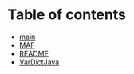 # Table of contents

* [main](README.md)
* [MAF](maf.md)
* [README](docs/README.md)
* [VarDictJava](vardict.md)
